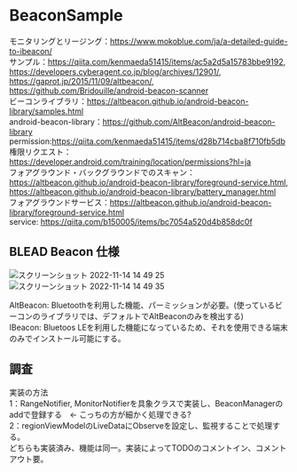 # BeaconSample

モニタリングとリージング：https://www.mokoblue.com/ja/a-detailed-guide-to-ibeacon/<br>
サンプル：https://qiita.com/kenmaeda51415/items/ac5a2d5a15783bbe9192, https://developers.cyberagent.co.jp/blog/archives/12901/, https://gaprot.jp/2015/11/09/altbeacon/, https://github.com/Bridouille/android-beacon-scanner<br>
ビーコンライブラリ：https://altbeacon.github.io/android-beacon-library/samples.html<br>
android-beacon-library：https://github.com/AltBeacon/android-beacon-library<br>
permission:https://qiita.com/kenmaeda51415/items/d28b714cba8f710fb5db<br>
権限リクエスト：https://developer.android.com/training/location/permissions?hl=ja<br>
フォアグラウンド・バックグラウンドでのスキャン：https://altbeacon.github.io/android-beacon-library/foreground-service.html, https://altbeacon.github.io/android-beacon-library/battery_manager.html<br>
フォアグラウンドサービス：https://altbeacon.github.io/android-beacon-library/foreground-service.html<br>
service: https://qiita.com/b150005/items/bc7054a520d4b858dc0f

## BLEAD Beacon 仕様
![スクリーンショット 2022-11-14 14 49 25](https://user-images.githubusercontent.com/96398365/201588351-3c8753c7-3811-492d-b93c-9f245508e9bb.png)
![スクリーンショット 2022-11-14 14 49 35](https://user-images.githubusercontent.com/96398365/201588664-a55b6d0f-4752-4558-835b-bd55be2e992f.png)
<br>

AltBeacon: Bluetoothを利用した機能、パーミッションが必要。(使っているビーコンのライブラリでは、デフォルトでAltBeaconのみを検出する)<br>
IBeacon: Bluetoos LEを利用した機能になっているため、それを使用できる端末のみでインストール可能にする。<br>

## 調査
実装の方法<br>
  1：RangeNotifier, MonitorNotifierを具象クラスで実装し、BeaconManagerのaddで登録する　← こっちの方が細かく処理できる?<br>
  2：regionViewModelのLiveDataにObserveを設定し、監視することで処理する。<br>
どちらも実装済み、機能は同一。実装によってTODOのコメントイン、コメントアウト要。
